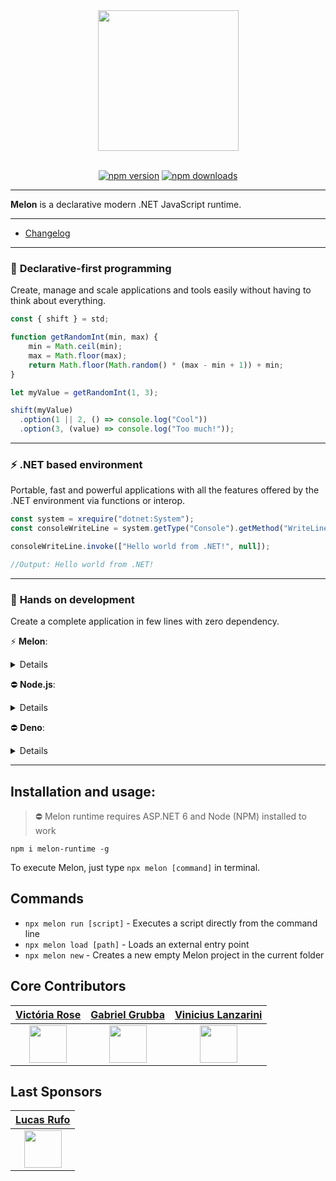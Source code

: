 <div align="center">
  <img align="center" width="225" src="https://i.imgur.com/guuToyf.png">
</div>

<br>

<div align="center">

  [![npm version](https://badgen.net/npm/v/melon-runtime/)](https://www.npmjs.com/package/melon-runtime)
  [![npm downloads](https://badgen.net/npm/dm/melon-runtime)](https://www.npmjs.com/package/melon-runtime)
  
</div>

<hr>

**Melon** is a declarative modern .NET JavaScript runtime.

<hr>

- [Changelog](https://github.com/MelonRuntime/MelonRuntime/blob/main/CHANGELOG.md)

<hr>

### 🚀 **Declarative-first programming**

Create, manage and scale applications and tools easily without having to think about everything.

```ts
const { shift } = std;

function getRandomInt(min, max) {
    min = Math.ceil(min);
    max = Math.floor(max);
    return Math.floor(Math.random() * (max - min + 1)) + min;
}

let myValue = getRandomInt(1, 3);

shift(myValue)
  .option(1 || 2, () => console.log("Cool"))
  .option(3, (value) => console.log("Too much!"));
```

<hr>

### ⚡ **.NET based environment** 

Portable, fast and powerful applications with all the features offered by the .NET environment via functions or interop.

```ts
const system = xrequire("dotnet:System");
const consoleWriteLine = system.getType("Console").getMethod("WriteLine", 0);

consoleWriteLine.invoke(["Hello world from .NET!", null]);

//Output: Hello world from .NET!
```

<hr>

### 🧤 **Hands on development** 

Create a complete application in few lines with zero dependency.

⚡ **Melon**:

<details>

```ts
const app = http.app();

app.get("/", () => "Hello world");
app.run();

//App running in http://localhost:80
```

</details>

⛔ **Node.js**:

<details>

```js
const http = require("http");

const PORT = 80;

const server = http.createServer(async (req, res) => {
    if (req.url === "/" && req.method === "GET") {
        res.writeHead(200, { "Content-Type": "application/json" });
        res.end("Hello world");
    }
}

server.listen(PORT, () => {
    console.log(`server started on port: ${PORT}`);
});
```

</details>

⛔ **Deno**:

<details>

```ts
const listener = Deno.listen({ port: 80 });
console.log("http://localhost:80/");

for await (const conn of listener) {
  serve(conn);
}

async function serve(conn: Deno.Conn) {
  for await (const { respondWith } of Deno.serveHttp(conn)) {
    respondWith(new Response("Hello world"));
  }
}
```

</details>

<hr>


## Installation and usage:
> ⛔ Melon runtime requires ASP.NET 6 and Node (NPM) installed to work

```
npm i melon-runtime -g
```

To execute Melon, just type `npx melon [command]` in terminal.

## Commands

- `npx melon run [script]` - Executes a script directly from the command line
- `npx melon load [path]` - Loads an external entry point
- `npx melon new` - Creates a new empty Melon project in the current folder

## Core Contributors 

| [Victória Rose](https://github.com/EternalQuasar0206) | [Gabriel Grubba](https://github.com/Grubba27) | [Vinicius Lanzarini](https://github.com/vilanz) |
| -------------- | -------------- | -------------- |
| <div align="center"><img src="https://avatars.githubusercontent.com/u/70824102?v=4" width="60"></div> | <div align="center"><img src="https://avatars.githubusercontent.com/u/70247653?v=4" width="60"></div> | <div align="center"><img src="https://avatars.githubusercontent.com/u/29522926?v=4" width="60"></div> |

## Last Sponsors 

| [Lucas Rufo](https://github.com/LucasRufo) |
| -------------- |
| <div align="center"><img src="https://avatars.githubusercontent.com/u/60830097?v=4" width="60"></div> |